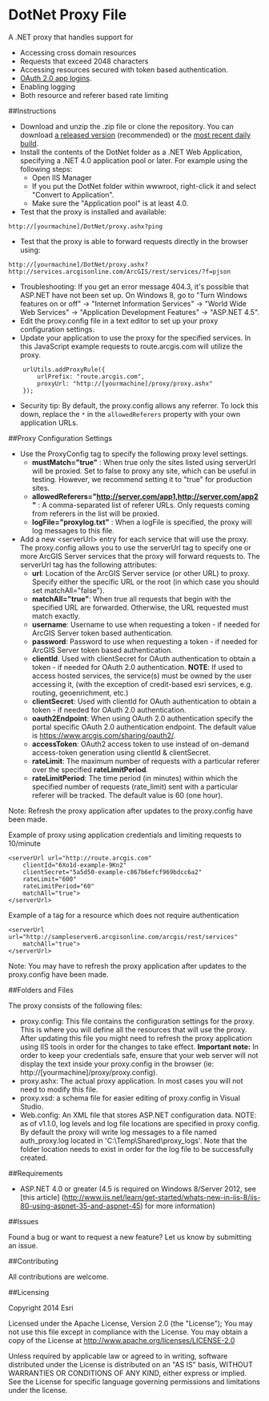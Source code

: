 DotNet Proxy File
=================

A .NET proxy that handles support for
* Accessing cross domain resources
* Requests that exceed 2048 characters
* Accessing resources secured with token based authentication.
* [OAuth 2.0 app logins](https://developers.arcgis.com/en/authentication).
* Enabling logging
* Both resource and referer based rate limiting

##Instructions

* Download and unzip the .zip file or clone the repository. You can download [a released version](https://github.com/Esri/resource-proxy/releases) (recommended) or the [most recent daily build](https://github.com/Esri/resource-proxy/archive/master.zip).
* Install the contents of the DotNet folder as a .NET Web Application, specifying a .NET 4.0 application pool or later. For example using the following steps:
    * Open IIS Manager
    * If you put the DotNet folder within wwwroot, right-click it and select "Convert to Application".
    * Make sure the "Application pool" is at least 4.0.
* Test that the proxy is installed and available:
```
http://[yourmachine]/DotNet/proxy.ashx?ping
```
* Test that the proxy is able to forward requests directly in the browser using:
```
http://[yourmachine]/DotNet/proxy.ashx?http://services.arcgisonline.com/ArcGIS/rest/services/?f=pjson
```
* Troubleshooting: If you get an error message 404.3, it's possible that ASP.NET have not been set up. On Windows 8, go to "Turn Windows features on or off" -> "Internet Information Services" -> "World Wide Web Services" -> "Application Development Features" -> "ASP.NET 4.5".
* Edit the proxy.config file in a text editor to set up your proxy configuration settings.
* Update your application to use the proxy for the specified services. In this JavaScript example requests to route.arcgis.com will utilize the proxy.

```
    urlUtils.addProxyRule({
        urlPrefix: "route.arcgis.com",
        proxyUrl: "http://[yourmachine]/proxy/proxy.ashx"
    });
```
* Security tip: By default, the proxy.config allows any referrer. To lock this down, replace the  ```*``` in the ```allowedReferers``` property with your own application URLs.

##Proxy Configuration Settings

* Use the ProxyConfig tag to specify the following proxy level settings.
    * **mustMatch="true"** : When true only the sites listed using serverUrl will be proxied. Set to false to proxy any site, which can be useful in testing. However, we recommend setting it to "true" for production sites.
    * **allowedReferers="http://server.com/app1,http://server.com/app2"** : A comma-separated list of referer URLs. Only requests coming from referers in the list will be proxied.
    * **logFile="proxylog.txt"** : When a logFile is specified, the proxy will log messages to this file.
* Add a new \<serverUrl\> entry for each service that will use the proxy. The proxy.config allows you to use the serverUrl tag to specify one or more ArcGIS Server services that the proxy will forward requests to. The serverUrl tag has the following attributes:
    * **url**: Location of the ArcGIS Server service (or other URL) to proxy. Specify either the specific URL or the root (in which case you should set matchAll="false").
    * **matchAll="true"**: When true all requests that begin with the specified URL are forwarded. Otherwise, the URL requested must match exactly.
    * **username**: Username to use when requesting a token - if needed for ArcGIS Server token based authentication.
    * **password**: Password to use when requesting a token - if needed for ArcGIS Server token based authentication.
    * **clientId**.  Used with clientSecret for OAuth authentication to obtain a token - if needed for OAuth 2.0 authentication. **NOTE**: If used to access hosted services, the service(s) must be owned by the user accessing it, (with the exception of credit-based esri services, e.g. routing, geoenrichment, etc.)
    * **clientSecret**: Used with clientId for OAuth authentication to obtain a token - if needed for OAuth 2.0 authentication.
    * **oauth2Endpoint**: When using OAuth 2.0 authentication specify the portal specific OAuth 2.0 authentication endpoint. The default value is https://www.arcgis.com/sharing/oauth2/.
    * **accessToken**: OAuth2 access token to use instead of on-demand access-token generation using clientId & clientSecret.
    * **rateLimit**: The maximum number of requests with a particular referer over the specified **rateLimitPeriod**.
    * **rateLimitPeriod**: The time period (in minutes) within which the specified number of requests (rate_limit) sent with a particular referer will be tracked. The default value is 60 (one hour).

Note: Refresh the proxy application after updates to the proxy.config have been made.

Example of proxy using application credentials and limiting requests to 10/minute
```
<serverUrl url="http://route.arcgis.com"
    clientId="6Xo1d-example-9Kn2"
    clientSecret="5a5d50-example-c867b6efcf969bdcc6a2"
    rateLimit="600"
    rateLimitPeriod="60"
    matchAll="true">
</serverUrl>
```
Example of a tag for a resource which does not require authentication
```
<serverUrl url="http://sampleserver6.arcgisonline.com/arcgis/rest/services"
    matchAll="true">
</serverUrl>
```
Note: You may have to refresh the proxy application after updates to the proxy.config have been made.

##Folders and Files

The proxy consists of the following files:
* proxy.config: This file contains the configuration settings for the proxy. This is where you will define all the resources that will use the proxy. After updating this file you might need to refresh the proxy application using IIS tools in order for the changes to take effect.  **Important note:** In order to keep your credentials safe, ensure that your web server will not display the text inside your proxy.config in the browser (ie: http://[yourmachine]/proxy/proxy.config).
* proxy.ashx: The actual proxy application. In most cases you will not need to modify this file.
* proxy.xsd: a schema file for easier editing of proxy.config in Visual Studio.
* Web.config: An XML file that stores ASP.NET configuration data. 
NOTE: as of v1.1.0, log levels and log file locations are specified in proxy config. By default the proxy will write log messages to a file named auth_proxy.log located in  'C:\Temp\Shared\proxy_logs'. Note that the folder location needs to exist in order for the log file to be successfully created.

##Requirements

* ASP.NET 4.0 or greater (4.5 is required on Windows 8/Server 2012, see [this article] (http://www.iis.net/learn/get-started/whats-new-in-iis-8/iis-80-using-aspnet-35-and-aspnet-45) for more information)

##Issues

Found a bug or want to request a new feature? Let us know by submitting an issue.

##Contributing

All contributions are welcome.

##Licensing

Copyright 2014 Esri

Licensed under the Apache License, Version 2.0 (the "License");
You may not use this file except in compliance with the License.
You may obtain a copy of the License at
http://www.apache.org/licenses/LICENSE-2.0

Unless required by applicable law or agreed to in writing, software distributed under the License is distributed on an "AS IS" basis, WITHOUT WARRANTIES OR CONDITIONS OF ANY KIND, either express or implied. See the License for specific language governing permissions and limitations under the license.
